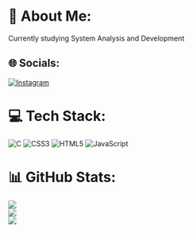 # 💫 About Me:
Currently studying System Analysis and Development<br>


## 🌐 Socials:
[![Instagram](https://img.shields.io/badge/Instagram-%23E4405F.svg?logo=Instagram&logoColor=white)](https://instagram.com/marcospag81) 

# 💻 Tech Stack:
![C](https://img.shields.io/badge/c-%2300599C.svg?style=for-the-badge&logo=c&logoColor=white) ![CSS3](https://img.shields.io/badge/css3-%231572B6.svg?style=for-the-badge&logo=css3&logoColor=white) ![HTML5](https://img.shields.io/badge/html5-%23E34F26.svg?style=for-the-badge&logo=html5&logoColor=white) ![JavaScript](https://img.shields.io/badge/javascript-%23323330.svg?style=for-the-badge&logo=javascript&logoColor=%23F7DF1E)
# 📊 GitHub Stats:
![](https://github-readme-stats.vercel.app/api?username=kingzabitus&theme=blue-green&hide_border=false&include_all_commits=true&count_private=false)<br/>
![](https://github-readme-streak-stats.herokuapp.com/?user=kingzabitus&theme=blue-green&hide_border=false)<br/>
![](https://github-readme-stats.vercel.app/api/top-langs/?username=kingzabitus&theme=blue-green&hide_border=false&include_all_commits=true&count_private=false&layout=compact)

